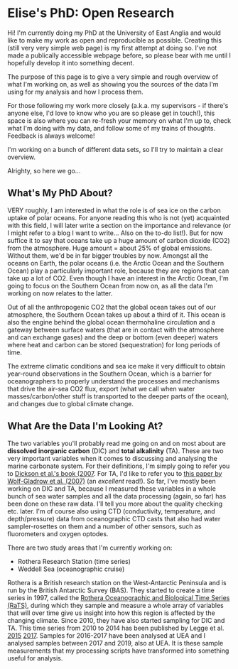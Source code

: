 # Elise's PhD: Open Research

Hi! I'm currently doing my PhD at the University of East Anglia and would like to make my work as open and reproducible as possible. Creating this (still very very simple web page) is my first attempt at doing so. I've not made a publically accessible webpage before, so please bear with me until I hopefully develop it into something decent. 

The purpose of this page is to give a very simple and rough overview of what I'm working on, as well as showing you the sources of the data I'm using for my analysis and how I process them. 

For those following my work more closely (a.k.a. my supervisors - if there's anyone else, I'd love to know who you are so please get in touch!), this space is also where you can re-fresh your memory on what I'm up to, check what I'm doing with my data, and follow some of my trains of thoughts. Feedback is always welcome! 

I'm working on a bunch of different data sets, so I'll try to maintain a clear overview. 

Alrighty, so here we go... 

## What's My PhD About? 
VERY roughly, I am interested in what the role is of sea ice on the carbon uptake of polar oceans. For anyone reading this who is not (yet) acquainted with this field, I will later write a section on the importance and relevance (or I might refer to a blog I want to write... Also on the to-do list!). But for now suffice it to say that oceans take up a huge amount of carbon dioxide (CO2) from the atmosphere. Huge amount = about 25% of global emissions. Without them, we'd be in far bigger troubles by now. Amongst all the oceans on Earth, the polar oceans (i.e. the Arctic Ocean and the Southern Ocean) play a particularly important role, because they are regions that can take up a lot of CO2. Even though I have an interest in the Arctic Ocean, I'm going to focus on the Southern Ocean from now on, as all the data I'm working on now relates to the latter. 

Out of all the anthropogenic CO2 that the global ocean takes out of our atmosphere, the Southern Ocean takes up about a third of it. This ocean is also the engine behind the global ocean thermohaline circulation and a gateway between surface waters (that are in contact with the atmosphere and can exchange gases) and the deep or bottom (even deeper) waters where heat and carbon can be stored (sequestration) for long periods of time. 

The extreme climatic conditions and sea ice make it very difficult to obtain year-round observations in the Southern Ocean, which is a barrier for oceanographers to properly understand the processes and mechanisms that drive the air-sea CO2 flux, export (what we call when water masses/carbon/other stuff is transported to the deeper parts of the ocean), and changes due to global climate change. 

## What Are the Data I'm Looking At? 
The two variables you'll probably read me going on and on most about are **dissolved inorganic carbon** (DIC) and **total alkalinity** (TA). These are two very important variables when it comes to discussing and analysing the marine carbonate system. For their definitions, I'm simply going to refer you to [Dickson et al.'s book (2007](https://www.oceanbestpractices.net/handle/11329/249). For TA, I'd like to refer you to [this paper by Wolf-Gladrow et al. (2007)](https://www.sciencedirect.com/science/article/pii/S0304420307000047?casa_token=l9KEEH2F3tUAAAAA:DlUwWpJ380wZq2nI4qHssJiCHWi1d2GoQsE2oBvf03pogfkOi8hzCjsh6anxa_8TQ6RU3j9K1w) (an *excellent* read!). So far, I've mostly been working on DIC and TA, because I measured these variables in a whole bunch of sea water samples and all the data processing (again, so far) has been done on these raw data. I'll tell you more about the quality checking etc. later. I'm of course also using CTD (conductivity, temperature, and depth/pressure) data from oceanographic CTD casts that also had water sampler-rosettes on them and a number of other sensors, such as fluorometers and oxygen optodes. 

There are two study areas that I'm currently working on: 

- Rothera Research Station (time series)
- Weddell Sea (oceanographic cruise)

Rothera is a British research station on the West-Antarctic Peninsula and is run by the British Antarctic Survey (BAS). They started to create a time series in 1997, called the [Rothera Oceanographic and Biological Time Series (RaTS)](https://www.bas.ac.uk/project/rats/), during which they sample and measure a whole array of variables that will over time give us insight into how this region is affected by the changing climate. Since 2010, they have also started sampling for DIC and TA. This time series from 2010 to 2014 has been published by Legge et al. [2015](https://agupubs.onlinelibrary.wiley.com/doi/full/10.1002/2015GL063796) [2017](https://www.sciencedirect.com/science/article/pii/S0967064516303253). Samples for 2016-2017 have been analysed at UEA and I analysed samples between 2017 and 2019, also at UEA. It is these sample measurements that my processing scripts have transformed into something useful for analysis. 






